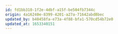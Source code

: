 ```yaml
---
id: fd1bb310-1f2e-4dbf-a15f-be504fb7344c
origin: 4a16240e-8399-4201-a27a-71642abd8bec
updated_by: b40458fa-e73a-4f88-bfa1-570cd54b72e0
updated_at: 1653340151
---
```

